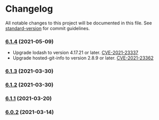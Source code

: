 # Changelog

All notable changes to this project will be documented in this file. See
[standard-version](https://github.com/conventional-changelog/standard-version)
for commit guidelines.

### [6.1.4](https://github.com/117/alpaca/compare/v6.1.3...v6.1.4) (2021-05-09)

- Upgrade lodash to version 4.17.21 or later.
  [CVE-2021-23337](https://github.com/advisories/GHSA-35jh-r3h4-6jhm)
- Upgrade hosted-git-info to version 2.8.9 or later.
  [CVE-2021-23362](https://github.com/advisories/GHSA-43f8-2h32-f4cj)

### [6.1.3](https://github.com/117/alpaca/compare/v6.1.2...v6.1.3) (2021-03-30)

### [6.1.2](https://github.com/117/alpaca/compare/v6.1.1...v6.1.2) (2021-03-30)

### [6.1.1](https://github.com/117/alpaca/compare/v6.0.1...v6.1.1) (2021-03-20)

### [6.0.2](https://github.com/117/alpaca/compare/v6.0.1...v6.0.2) (2021-03-14)
